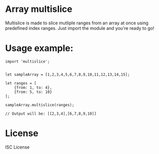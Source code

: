 # Array multislice

Multislice is made to slice mutliple ranges from an array at once using predefined index ranges.
Just import the module and you're ready to go!


# Usage example:

	import 'multislice';
	
	
	let sampleArray = [1,2,3,4,5,6,7,8,9,10,11,12,13,14,15];
	
	let ranges = [
		{from: 1, to: 4}, 
		{from: 5, to: 10}
	];
	
	sampleArray.multislice(ranges);
	
	// Output will be: [[2,3,4],[6,7,8,9,10]]
	
	
# License
ISC License